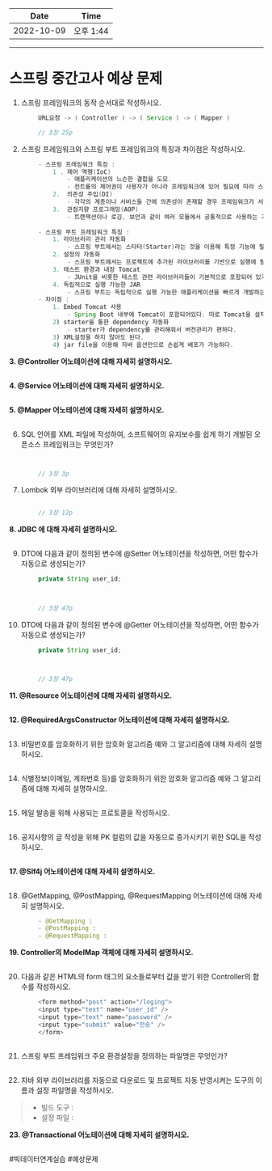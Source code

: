 |    Date    |  Time   |
|:----------:|:-------:|
| 2022-10-09 | 오후 1:44 |

---

# 스프링 중간고사 예상 문제

1. 스프링 프레임워크의 동작 순서대로 작성하시오.
```java
        URL요청 -> ( Controller ) -> ( Service ) -> ( Mapper )

        // 3장 25p
```

2. 스프링 프레임워크와 스프링 부트 프레임워크의 특징과 차이점은 작성하시오.
```java
        - 스프링 프레임워크 특징 :
            1 . 제어 역행(IoC) 
                - 애플리케이션의 느슨한 결합을 도모.
                - 컨트롤의 제어권이 사용자가 아니라 프레임워크에 있어 필요에 따라 스프링에서 사용자의 코드를 호출한다.
            2.  의존성 주입(DI)
                - 각각의 계층이나 서비스들 간에 의존성이 존재할 경우 프레임워크가 서로 연결시켜준다.
            3.  관점지향 프로그래밍(AOP)
                - 트랜잭션이나 로깅, 보안과 같이 여러 모듈에서 공통적으로 사용하는 기능의 경우 해당 기능을 분리하여 관리할 수 있다.
        
        - 스프링 부트 프레임워크 특징 : 
            1. 라이브러리 관리 자동화
                - 스프링 부트에서는 스타터(Starter)라는 것을 이용해 특정 기능에 필요한 라이브러리 의존성을 더욱 간단히 처리 할 수 있다
            2. 설정의 자동화
                - 스프링 부트에서는 프로젝트에 추가된 라이브러리를 기반으로 실행에 필요한 환경을 자동으로 설정해준다.
            3. 테스트 환경과 내장 Tomcat
                - JUnit을 비롯한 테스트 관련 라이브러리들이 기본적으로 포함되어 있기 때문에 컨트롤러를 비롯한 다양한 계층의 클래스들에 대해서 테스트 케이스를 쉽게 작성할 수 있다.
            4. 독립적으로 실행 가능한 JAR
                - 스프링 부트는 독립적으로 실행 가능한 애플리케이션을 빠르게 개발하는 것을 목표로 하기 때문에 웹 애플리케이션도 WAR가 아닌 JAR파일로 패키징 하여 사용할 수 있다.
        - 차이점 :
            1. Embed Tomcat 사용
                - Spring Boot 내부에 Tomcat이 포함되어있다. 따로 Tomcat을 설치하거나 매번 버전을 관리해 주어야 하는 수고로움을 덜어준다.
            2) starter을 통한 dependency 자동화
                - starter가 dependency를 관리해줘서 버전관리가 편하다.
            3) XML설정을 하지 않아도 된다.
            4) jar file을 이용해 자바 옵션만으로 손쉽게 배포가 가능하다.
```

**3. @Controller 어노테이션에 대해 자세히 설명하시오.**
```java

```

**4. @Service 어노테이션에 대해 자세히 설명하시오.**
```java

```

**5. @Mapper 어노테이션에 대해 자세히 설명하시오.**
```java

```

6. SQL 언어를 XML 파일에 작성하여, 소프트웨어의 유지보수를 쉽게 하기 개발된 오픈소스 프레임워크는 무엇인가?
```java


        // 3장 3p 
```

7. Lombok 외부 라이브러리에 대해 자세히 설명하시오.
```java
 
        // 3장 12p
```

**8. JDBC 에 대해 자세히 설명하시오.**
```java

```

9. DTO에 다음과 같이 정의된 변수에 @Setter 어노테이션을 작성하면, 어떤 함수가 자동으로 생성되는가?
```java
        private String user_id;
        


        // 3장 47p
```



10. DTO에 다음과 같이 정의된 변수에 @Getter 어노테이션을 작성하면, 어떤 함수가 자동으로 생성되는가?
```java
        private String user_id;



        // 3장 47p
```



**11. @Resource 어노테이션에 대해 자세히 설명하시오.**
```java

```

**12. @RequiredArgsConstructor 어노테이션에 대해 자세히 설명하시오.**
```java

```

13. 비밀번호를 암호화하기 위한 암호화 알고리즘 예와 그 알고리즘에 대해 자세히 설명하시오.
```java

```

14. 식별정보(이메일, 계좌번호 등)를 암호화하기 위한 암호화 알고리즘 예와 그 알고리즘에 대해 자세히 설명하시오.
```java

```

15. 메일 발송을 위해 사용되는 프로토콜을 작성하시오.
```java

```

16. 공지사항의 글 작성을 위해 PK 컬럼의 값을 자동으로 증가시키기 위한 SQL을 작성하시오.
```java

```

**17. @Slf4j 어노테이션에 대해 자세히 설명하시오.**
```java

```

18. @GetMapping, @PostMapping, @RequestMapping 어노테이션에 대해 자세히 설명하시오.
```java
        - @GetMapping :
        - @PostMapping :
        - @RequestMapping :
```

**19. Controller의 ModelMap 객체에 대해 자세히 설명하시오.**
```java

```

20. 다음과 같은 HTML의 form 태그의 요소들로부터 값을 받기 위한 Controller의 함수를 작성하시오.
```java
        <form method="post" action="/loging">
        <input type="text" name="user_id" />
        <input type="text" name="password" />
        <input type="submit" value="전송" />
        </form>
```
```java

```

21. 스프링 부트 프레임워크 주요 환경설정을 정의하는 파일명은 무엇인가?
```java

```

22. 자바 외부 라이브러리를 자동으로 다운로드 및 프로젝트 자동 반영시켜는 도구의 이름과 설정 파일명을 작성하시오.
 > - 빌드 도구 : 
 > - 설정 파일 : 

**23. @Transactional 어노테이션에 대해 자세히 설명하시오.**
```java

```


#빅데이터연계실습 #예상문제
